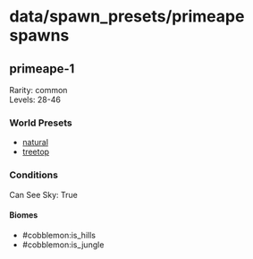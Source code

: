 # data/spawn_presets/primeape spawns  
  
## primeape-1  
Rarity: common  
Levels: 28-46  
  
### World Presets  
* [natural](/data/world_presets/natural.md)  
* [treetop](/data/world_presets/treetop.md)  
  
### Conditions  
Can See Sky: True  
  
#### Biomes  
  * #cobblemon:is_hills
  * #cobblemon:is_jungle
  
